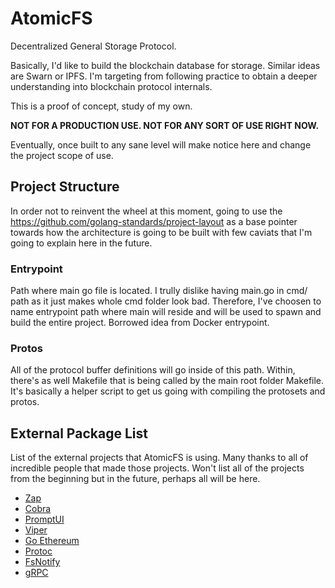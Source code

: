 # AtomicFS

Decentralized General Storage Protocol.

Basically, I'd like to build the blockchain database for storage. Similar ideas are Swarn or IPFS. I'm targeting from following practice to obtain a deeper understanding into blockchain protocol internals.

This is a proof of concept, study of my own. 

**NOT FOR A PRODUCTION USE. NOT FOR ANY SORT OF USE RIGHT NOW.**

Eventually, once built to any sane level will make notice here and change the project scope of use.

## Project Structure

In order not to reinvent the wheel at this moment, going to use the https://github.com/golang-standards/project-layout as a base pointer towards how the architecture is going to be built with few caviats that I'm going to explain here in the future.

### Entrypoint

Path where main go file is located. I trully dislike having main.go in cmd/ path as it just makes whole cmd folder look bad. Therefore, I've choosen to name entrypoint path where main will reside and will be used to spawn and build the entire project. Borrowed idea from Docker entrypoint.

### Protos

All of the protocol buffer definitions will go inside of this path. Within, there's as well Makefile that is being called by the main root folder Makefile. It's basically a helper script to get us going with compiling the protosets and protos.

## External Package List

List of the external projects that AtomicFS is using. Many thanks to all of incredible people that
made those projects. Won't list all of the projects from the beginning but in the future, perhaps all will be here.

- [Zap]
- [Cobra]
- [PromptUI]
- [Viper]
- [Go Ethereum]
- [Protoc]
- [FsNotify]
- [gRPC]


[Zap]: <https://pkg.go.dev/go.uber.org/zap>
[Cobra]: <https://github.com/spf13/cobra>
[PromptUI]: <https://github.com/manifoldco/promptui>
[Go Ethereum]: <https://github.com/ethereum/go-ethereum>
[Viper]: <https://github.com/spf13/viper>
[Protoc]: <https://github.com/protocolbuffers/protobuf>
[FsNotify]: <https://github.com/fsnotify/fsnotify>
[gRPC]: <https://grpc.io/>